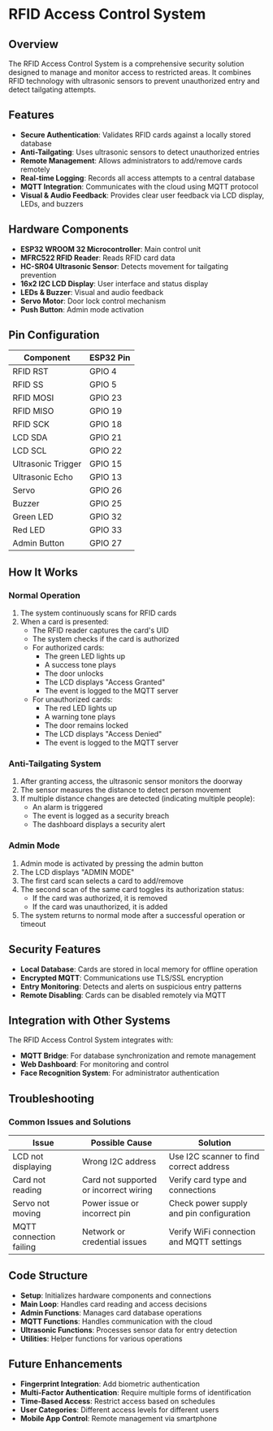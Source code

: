 # RFID Access Control System

## Overview

The RFID Access Control System is a comprehensive security solution designed to manage and monitor access to restricted areas. It combines RFID technology with ultrasonic sensors to prevent unauthorized entry and detect tailgating attempts.

## Features

- **Secure Authentication**: Validates RFID cards against a locally stored database
- **Anti-Tailgating**: Uses ultrasonic sensors to detect unauthorized entries
- **Remote Management**: Allows administrators to add/remove cards remotely
- **Real-time Logging**: Records all access attempts to a central database
- **MQTT Integration**: Communicates with the cloud using MQTT protocol
- **Visual & Audio Feedback**: Provides clear user feedback via LCD display, LEDs, and buzzers

## Hardware Components

- **ESP32 WROOM 32 Microcontroller**: Main control unit
- **MFRC522 RFID Reader**: Reads RFID card data
- **HC-SR04 Ultrasonic Sensor**: Detects movement for tailgating prevention
- **16x2 I2C LCD Display**: User interface and status display
- **LEDs & Buzzer**: Visual and audio feedback
- **Servo Motor**: Door lock control mechanism
- **Push Button**: Admin mode activation

## Pin Configuration

| Component | ESP32 Pin |
|-----------|-----------|
| RFID RST  | GPIO 4    |
| RFID SS   | GPIO 5    |
| RFID MOSI | GPIO 23   |
| RFID MISO | GPIO 19   |
| RFID SCK  | GPIO 18   |
| LCD SDA   | GPIO 21   |
| LCD SCL   | GPIO 22   |
| Ultrasonic Trigger | GPIO 15 |
| Ultrasonic Echo    | GPIO 13 |
| Servo      | GPIO 26 |
| Buzzer     | GPIO 25 |
| Green LED  | GPIO 32 |
| Red LED    | GPIO 33 |
| Admin Button | GPIO 27 |

## How It Works

### Normal Operation

1. The system continuously scans for RFID cards
2. When a card is presented:
   - The RFID reader captures the card's UID
   - The system checks if the card is authorized
   - For authorized cards:
     - The green LED lights up
     - A success tone plays
     - The door unlocks
     - The LCD displays "Access Granted"
     - The event is logged to the MQTT server
   - For unauthorized cards:
     - The red LED lights up
     - A warning tone plays
     - The door remains locked
     - The LCD displays "Access Denied"
     - The event is logged to the MQTT server

### Anti-Tailgating System

1. After granting access, the ultrasonic sensor monitors the doorway
2. The sensor measures the distance to detect person movement
3. If multiple distance changes are detected (indicating multiple people):
   - An alarm is triggered
   - The event is logged as a security breach
   - The dashboard displays a security alert

### Admin Mode

1. Admin mode is activated by pressing the admin button
2. The LCD displays "ADMIN MODE"
3. The first card scan selects a card to add/remove
4. The second scan of the same card toggles its authorization status:
   - If the card was authorized, it is removed
   - If the card was unauthorized, it is added
5. The system returns to normal mode after a successful operation or timeout

## Security Features

- **Local Database**: Cards are stored in local memory for offline operation
- **Encrypted MQTT**: Communications use TLS/SSL encryption
- **Entry Monitoring**: Detects and alerts on suspicious entry patterns
- **Remote Disabling**: Cards can be disabled remotely via MQTT

## Integration with Other Systems

The RFID Access Control System integrates with:

- **MQTT Bridge**: For database synchronization and remote management
- **Web Dashboard**: For monitoring and control
- **Face Recognition System**: For administrator authentication

## Troubleshooting

### Common Issues and Solutions

| Issue | Possible Cause | Solution |
|-------|---------------|----------|
| LCD not displaying | Wrong I2C address | Use I2C scanner to find correct address |
| Card not reading | Card not supported or incorrect wiring | Verify card type and connections |
| Servo not moving | Power issue or incorrect pin | Check power supply and pin configuration |
| MQTT connection failing | Network or credential issues | Verify WiFi connection and MQTT settings |

## Code Structure

- **Setup**: Initializes hardware components and connections
- **Main Loop**: Handles card reading and access decisions
- **Admin Functions**: Manages card database operations
- **MQTT Functions**: Handles communication with the cloud
- **Ultrasonic Functions**: Processes sensor data for entry detection
- **Utilities**: Helper functions for various operations

## Future Enhancements

- **Fingerprint Integration**: Add biometric authentication
- **Multi-Factor Authentication**: Require multiple forms of identification
- **Time-Based Access**: Restrict access based on schedules
- **User Categories**: Different access levels for different users
- **Mobile App Control**: Remote management via smartphone 